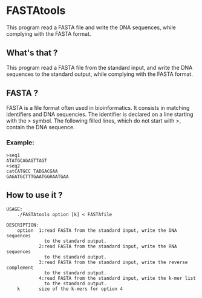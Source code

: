 # FASTAtools
This program read a FASTA file and write the DNA sequences, while complying with the FASTA format.

## What's that ?
This program read a FASTA file from the standard input, and write the DNA sequences to the standard output, while complying
with the FASTA format.

## FASTA ?
FASTA is a file format often used in bioinformatics. It consists in matching identifiers and DNA sequencies.
The identifier is declared on a line starting with the > symbol. The following filled lines, which do not start with >,
contain the DNA sequence.

### Example:
```
>seq1
ATATGCAGAGTTAGT
>seq2
catCATGCC TADGACGAA
GAGATGCTTTGAATGGRAATGAA
```

## How to use it ?
```
USAGE:
    ./FASTAtools option [k] < FASTAfile

DESCRIPTION:
    option  1:read FASTA from the standard input, write the DNA sequences
              to the standard output.
            2:read FASTA from the standard input, write the RNA sequences
              to the standard output.
            3:read FASTA from the standard input, write the reverse complement
              to the standard output.
            4:read FASTA from the standard input, write the k-mer list
              to the standard output.
    k       size of the k-mers for option 4
```
